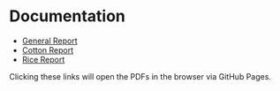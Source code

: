 

# Documentation

- [General Report](documentation%20,%20results%20and%20comparison/General%20Report.pdf)
- [Cotton Report](documentation%20,%20results%20and%20comparison/cotton.pdf)
- [Rice Report](documentation%20,%20results%20and%20comparison/rice.pdf)


Clicking these links will open the PDFs in the browser via GitHub Pages.
